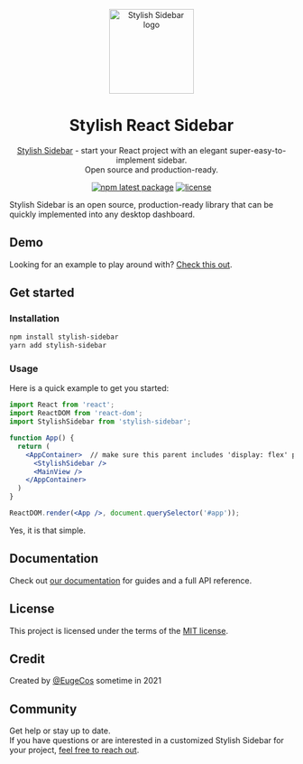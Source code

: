 <p align="center">
  <img width="150" src="https://eugeville.files.wordpress.com/2015/03/logo.png" alt="Stylish Sidebar logo">
</p>

<h1 align="center">Stylish React Sidebar</h1>

<div align="center">

[Stylish Sidebar][1] - start your React project with an elegant super-easy-to-implement sidebar.</br>Open source and production-ready.

[![npm latest package](https://img.shields.io/npm/v/stylish-sidebar)](https://www.npmjs.com/package/stylish-sidebar)
[![license](https://img.shields.io/badge/license-MIT-blue.svg)](https://github.com/EugeCos/stylish-sidebar-npm/blob/master/license)
</div>

Stylish Sidebar is an open source, production-ready library that can be quickly implemented into any desktop dashboard.

## Demo

Looking for an example to play around with?
[Check this out][1].

## Get started

### Installation

```sh
npm install stylish-sidebar
yarn add stylish-sidebar
```

### Usage

Here is a quick example to get you started:

```jsx
import React from 'react';
import ReactDOM from 'react-dom';
import StylishSidebar from 'stylish-sidebar';

function App() {
  return (
    <AppContainer>  // make sure this parent includes 'display: flex' property
      <StylishSidebar />
      <MainView />
    </AppContainer>
  )
}

ReactDOM.render(<App />, document.querySelector('#app'));
```

Yes, it is that simple.

## Documentation

Check out [our documentation][2] for guides and a full API reference.

## License

This project is licensed under the terms of the [MIT license][3].

## Credit

Created by [@EugeCos][4] sometime in 2021

## Community

Get help or stay up to date.</br>
If you have questions or are interested in a customized Stylish Sidebar for your project, [feel free to reach out][5].

[1]: https://sidebar.studio/
[2]: https://github.com/EugeCos/stylish-sidebar
[3]: https://github.com/EugeCos/stylish-sidebar/blob/master/license
[4]: https://github.com/EugeCos
[5]: https://eugeville.com/you-used-to-call-me-on-my-cell-phone